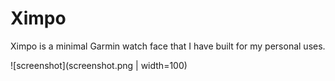 # Ximpo

Ximpo is a minimal Garmin watch face that I have built for my personal uses.

![screenshot](screenshot.png | width=100)
